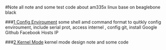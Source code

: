 #Note
all note and some test code about am335x linux base on beaglebone black 

###[1 Config Enviroument](https://github.com/DingSoung/Linux/blob/master/configEnviroument)
some shell amd command format to quitkly config enviroument, include serial prot, access internel , config git, install Google Github Facebook Hosts IP

###[2 Kernel Mode](https://github.com/DingSoung/Linux/blob/master/kernelMod)
kernel mode design note and some code

